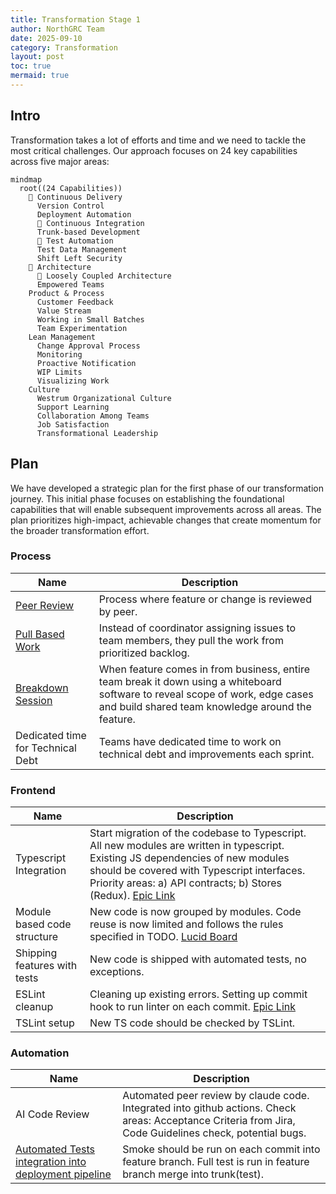```yaml
---
title: Transformation Stage 1
author: NorthGRC Team
date: 2025-09-10
category: Transformation
layout: post
toc: true
mermaid: true
---
```


## Intro

Transformation takes a lot of efforts and time and we need to tackle the most critical challenges. Our approach focuses on 24 key capabilities across five major areas:

```mermaid
mindmap
  root((24 Capabilities))
    🎯 Continuous Delivery
      Version Control
      Deployment Automation
      🎯 Continuous Integration
      Trunk-based Development
      🎯 Test Automation
      Test Data Management
      Shift Left Security
    🎯 Architecture
      🎯 Loosely Coupled Architecture
      Empowered Teams
    Product & Process
      Customer Feedback
      Value Stream
      Working in Small Batches
      Team Experimentation
    Lean Management
      Change Approval Process
      Monitoring
      Proactive Notification
      WIP Limits
      Visualizing Work
    Culture
      Westrum Organizational Culture
      Support Learning
      Collaboration Among Teams
      Job Satisfaction
      Transformational Leadership
```

## Plan

We have developed a strategic plan for the first phase of our transformation journey. This initial phase focuses on establishing the foundational capabilities that will enable subsequent improvements across all areas. The plan prioritizes high-impact, achievable changes that create momentum for the broader transformation effort.

### Process

| Name                                          | Description                                                                                                                                                                        |
|-----------------------------------------------|------------------------------------------------------------------------------------------------------------------------------------------------------------------------------------|
| [Peer Review](../processes/peer-review-process/) | Process where feature or change is reviewed by peer.                                                                                                                               |
| [Pull Based Work](../processes/pull-based-workflow/) | Instead of coordinator assigning issues to team members, they pull the work from prioritized backlog.                                                                              |
| [Breakdown Session](../processes/breakdown-sessions/) | When feature comes in from business, entire team break it down using a whiteboard software to reveal scope of work, edge cases and build shared team knowledge around the feature. |
| Dedicated time for Technical Debt | Teams have dedicated time to work on technical debt and improvements each sprint.                                                                                                  |

### Frontend

| Name | Description |
|------|-------------|
| Typescript Integration | Start migration of the codebase to Typescript. All new modules are written in typescript. Existing JS dependencies of new modules should be covered with Typescript interfaces. Priority areas: a) API contracts; b) Stores (Redux). [Epic Link](https://neupart.atlassian.net/browse/NEUP-14154) |
| Module based code structure | New code is now grouped by modules. Code reuse is now limited and follows the rules specified in TODO. [Lucid Board](https://lucid.app/lucidspark/a441fddb-308a-4139-ac1b-825c5a573cd5) |
| Shipping features with tests | New code is shipped with automated tests, no exceptions. |
| ESLint cleanup | Cleaning up existing errors. Setting up commit hook to run linter on each commit. [Epic Link](https://neupart.atlassian.net/browse/NEUP-14155) |
| TSLint setup | New TS code should be checked by TSLint. |

### Automation

| Name | Description |
|------|-------------|
| AI Code Review | Automated peer review by claude code. Integrated into github actions. Check areas: Acceptance Criteria from Jira, Code Guidelines check, potential bugs. |
| [Automated Tests integration into deployment pipeline](../processes/deployment-pipeline/) | Smoke should be run on each commit into feature branch. Full test is run in feature branch merge into trunk(test). |